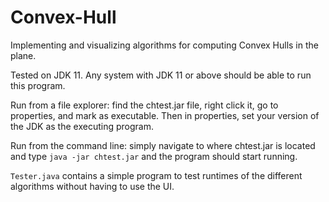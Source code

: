 # Convex-Hull

Implementing and visualizing algorithms for computing Convex Hulls in the plane.

Tested on JDK 11. Any system with JDK 11 or above should be able to run this program.

Run from a file explorer: find the chtest.jar file, <!-- Change chtest.jar to whatever the final name will be --> right click it, go to properties, and mark as executable. Then in properties, set your version of the JDK as the executing program.

Run from the command line: simply navigate to where chtest.jar is located and type ```java -jar chtest.jar``` and the program should start running.

```Tester.java``` contains a simple program to test runtimes of the different algorithms without having to use the UI.